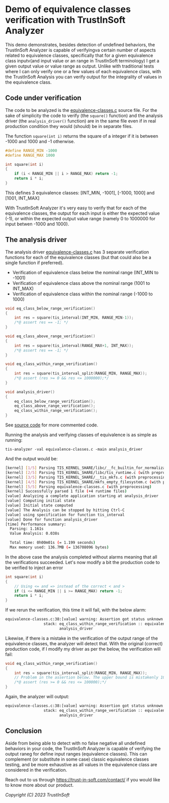 <!--
trustinsoft/demos
Copyright (C) 2023 TrustInSoft
mailto:contact AT trust-in-soft DOT com

This program is free software; you can redistribute it and/or
modify it under the terms of the GNU Lesser General Public
License as published by the Free Software Foundation; either
version 3 of the License, or (at your option) any later version.

This program is distributed in the hope that it will be useful,
but WITHOUT ANY WARRANTY; without even the implied warranty of
MERCHANTABILITY or FITNESS FOR A PARTICULAR PURPOSE. See the GNU
Lesser General Public License for more details.

You should have received a copy of the GNU Lesser General Public License
along with this program; if not, write to the Free Software Foundation,
Inc., 51 Franklin Street, Fifth Floor, Boston, MA  02110-1301, USA.
-->

# Demo of equivalence classes verification with TrustInSoft Analyzer

This demo demonstrates, besides detection of undefined behaviors, the TrustInSoft Analyzer is capable of verifyingva certain number of aspects related to equivalence classes, specifically that for a given equivalence class inputv(and input value or an range in TrustInSoft terminology) I get a given output value or value range as output.
Unlike with traditional tests where I can only verify one or a few values of each equivalence class, with the TrustInSoft Analysis you can verify output for the integrality of values in the equivalence class.

<!--
Note: If you have an Ubuntu machine you can run this demo live by running:
```bash
git clone https://github.com/TrustInSoft/trustinsoft/demos
cd equivalence-classes
./demo.sh
``` 
-->

## Code under verification

The code to be analyzed is the [equivalence-classes.c](equivalence-classes.c#L9) source file.
For the sake of simplicity the code to verify (the `square()` function) and the analysis
driver (the `analysis_driver()` function) are in the same file even if in real production
condition they would (should) be in separate files.

The function `square(int i)` returns the square of a integer if it is between -1000 and 1000 and -1 otherwise.
```c
#define RANGE_MIN -1000
#define RANGE_MAX 1000

int square(int i)
{
    if (i < RANGE_MIN || i > RANGE_MAX) return -1;
    return i * i;
}
```
This defines 3 equivalence classes: [INT_MIN, -1001], [-1000, 1000] and [1001, INT_MAX]

With TrustInSoft Analyzer it's very easy to verify that for each of the equivalence classes,
the output for each input is either the expected value (-1), or within the expected output value range
(namely 0 to 1000000 for input betwen -1000 and 1000).

## The analysis driver

The analysis driver [equivalence-classes.c](equivalence-classes.c#L20) has 3 separate verification
functions for each of the equivalence classes (but that could also be a single function if preferred).
- Verification of equivalence class below the nominal range (INT_MIN to -1001)
- Verification of equivalence class above the nominal range (1001 to INT_MAX)
- Verification of equivalence class within the nominal range (-1000 to 1000)

```c
void eq_class_below_range_verification()
{
    int res = square(tis_interval(INT_MIN, RANGE_MIN-1));
    /*@ assert res == -1; */
}

void eq_class_above_range_verification()
{
    int res = square(tis_interval(RANGE_MAX+1, INT_MAX));
    /*@ assert res == -1; */
}

void eq_class_within_range_verification()
{
    int res = square(tis_interval_split(RANGE_MIN, RANGE_MAX));
    /*@ assert (res >= 0 && res <= 1000000);*/
}

void analysis_driver()
{
    eq_class_below_range_verification();
    eq_class_above_range_verification();
    eq_class_within_range_verification();
}
```
See [source code](equivalence-classes.c#L20) for more commented code.

Running the analysis and verifying classes of equivalence is as simple as running:
```
tis-analyzer -val equivalence-classes.c -main analysis_driver
```
And the output would be:
```bash
[kernel] [1/5] Parsing TIS_KERNEL_SHARE/libc/__fc_builtin_for_normalization.i (no preprocessing)
[kernel] [2/5] Parsing TIS_KERNEL_SHARE/libc/tis_runtime.c (with preprocessing)
[kernel] [3/5] Parsing TIS_KERNEL_SHARE/__tis_mkfs.c (with preprocessing)
[kernel] [4/5] Parsing TIS_KERNEL_SHARE/mkfs_empty_filesystem.c (with preprocessing)
[kernel] [5/5] Parsing equivalence-classes.c (with preprocessing)
[kernel] Successfully parsed 1 file (+4 runtime files)
[value] Analyzing a complete application starting at analysis_driver
[value] Computing initial state
[value] Initial state computed
[value] The Analysis can be stopped by hitting Ctrl-C
[value] using specification for function tis_interval
[value] Done for function analysis_driver
[time] Performance summary:
  Parsing: 1.161s
  Value Analysis: 0.038s

  Total time: 0h00m01s (= 1.199 seconds)
  Max memory used: 136.7MB (= 136708096 bytes)
```

In the above case the analysis completed without alarms meaning that all the verifications succeeded.
Let's now modify a bit the production code to be verified to inject an error
```c
int square(int i)
{
    // Using <= and => instead of the correct < and >
    if (i <= RANGE_MIN || i >= RANGE_MAX) return -1;
    return i * i;
}
```

If we rerun the verification, this time it will fail, with the below alarm:
```bash
equivalence-classes.c:38:[value] warning: Assertion got status unknown
                 stack: eq_class_within_range_verification :: equivalence-classes.c:45 <-
                        analysis_driver
```

Likewise, if there is a mistake in the verification of the output range of the equivalence classes,
the analyzer will detect that. With the original (correct) production code, if I modify my driver
as per the below, the verification will fail:
```c
void eq_class_within_range_verification()
{
    int res = square(tis_interval_split(RANGE_MIN, RANGE_MAX));
    // Problem in the assertion below. The upper bound is mistakenly 100'000 instead of 1'000'000
    /*@ assert (res >= 0 && res <= 100000);*/
}
```
Again, the analyzer will output:
```bash
equivalence-classes.c:38:[value] warning: Assertion got status unknown
                 stack: eq_class_within_range_verification :: equivalence-classes.c:45 <-
                        analysis_driver
```

## Conclusion

Aside from being able to detect with no false negative all undefined behaviors in your code,
the TrustInSoft Analyzer is capable of verifying the output raneg for define input ranges
(equivalence classes). This can complement (or substitute in some case) classic equivalence classes
testing, and be more exhaustive as all values in the equivalence class are considered in
the verification.

Reach out to us through https://trust-in-soft.com/contact/ if you would like to know more about our product.

*Copyright (C) 2023 TrustInSoft*
